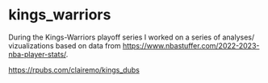# kings_warriors

During the Kings-Warriors playoff series I worked on a series of analyses/ vizualizations based on data from https://www.nbastuffer.com/2022-2023-nba-player-stats/. 

https://rpubs.com/clairemo/kings_dubs
